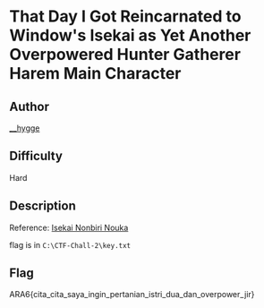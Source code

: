 # That Day I Got Reincarnated to Window's Isekai as Yet Another Overpowered Hunter Gatherer Harem Main Character

## Author

[__hygge](https://github.com/HyggeHalcyon)

## Difficulty

Hard

## Description

Reference: [Isekai Nonbiri Nouka](https://myanimelist.net/anime/51462/Isekai_Nonbiri_Nouka)

flag is in `C:\CTF-Chall-2\key.txt`

## Flag

ARA6{cita_cita_saya_ingin_pertanian_istri_dua_dan_overpower_jir}
